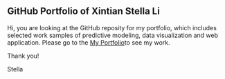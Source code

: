 ## GitHub Portfolio of Xintian Stella Li
Hi, you are looking at the GitHub reposity for my portfolio, which includes selected work samples of predictive modeling, data visualization and web application. Please go to the [My Portfolio](http://xintianl.github.io/)to see my work.

Thank you!

Stella
